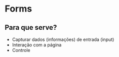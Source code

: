 # Forms

## Para que serve?

- Capturar dados (informações) de entrada (input)
- Interação com a página
- Controle